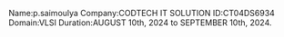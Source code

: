 Name:p.saimoulya
Company:CODTECH IT SOLUTION
ID:CT04DS6934
Domain:VLSI
Duration:AUGUST 10th, 2024 to SEPTEMBER 10th, 2024.
